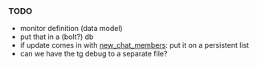 ### TODO

* monitor definition (data model)
* put that in a (bolt?) db
* if update comes in with [new_chat_members](https://stackoverflow.com/questions/52271498/can-i-detect-my-bots-groups-with-telegram-bot-api): put it on a persistent list
* can we have the tg debug to a separate file?